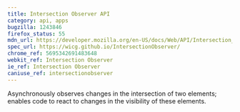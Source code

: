 ```yaml
---
title: Intersection Observer API
category: api, apps
bugzilla: 1243846
firefox_status: 55
mdn_url: https://developer.mozilla.org/en-US/docs/Web/API/Intersection_Observer_API
spec_url: https://wicg.github.io/IntersectionObserver/
chrome_ref: 5695342691483648
webkit_ref: Intersection Observer
ie_ref: Intersection Observer
caniuse_ref: intersectionobserver
---
```


Asynchronously observes changes in the intersection of two elements; enables code to react to changes in the visibility of these elements.
